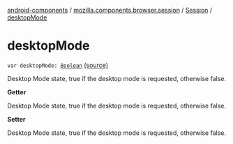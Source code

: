 [android-components](../../index.md) / [mozilla.components.browser.session](../index.md) / [Session](index.md) / [desktopMode](./desktop-mode.md)

# desktopMode

`var desktopMode: `[`Boolean`](https://kotlinlang.org/api/latest/jvm/stdlib/kotlin/-boolean/index.html) [(source)](https://github.com/mozilla-mobile/android-components/blob/master/components/browser/session/src/main/java/mozilla/components/browser/session/Session.kt#L319)

Desktop Mode state, true if the desktop mode is requested, otherwise false.

**Getter**

Desktop Mode state, true if the desktop mode is requested, otherwise false.

**Setter**

Desktop Mode state, true if the desktop mode is requested, otherwise false.

